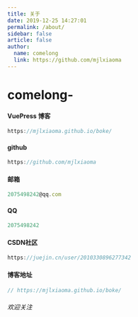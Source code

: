 ```yaml
---
title: 关于
date: 2019-12-25 14:27:01
permalink: /about/
sidebar: false
article: false
author:
  name: comelong
  link: https://github.com/mjlxiaoma
---
```

#  comelong-



#### VuePress 博客

```js
https://mjlxiaoma.github.io/boke/
```



#### github

```js
https://github.com/mjlxiaoma
```



#### 邮箱

```js
2075498242@qq.com
```



#### QQ

```js
2075498242
```



#### CSDN社区

```js
https://juejin.cn/user/2010330896277342
```

#### 博客地址

```js
// https://mjlxiaoma.github.io/boke/
```


###### 欢迎关注

